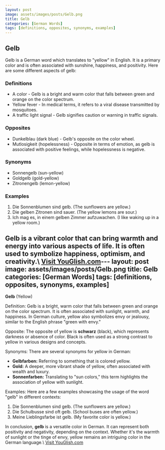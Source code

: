 ```yaml
---
layout: post
image: assets/images/posts/Gelb.png
title: Gelb
categories: [German Words]
tags: [definitions, opposites, synonyms, examples]
---
```


## Gelb

Gelb is a German word which translates to "yellow" in English. It is a primary color and is often associated with sunshine, happiness, and positivity. Here are some different aspects of gelb:

### Definitions
- A color - Gelb is a bright and warm color that falls between green and orange on the color spectrum.
- Yellow fever - In medical terms, it refers to a viral disease transmitted by mosquitoes.
- A traffic light signal - Gelb signifies caution or warning in traffic signals.

### Opposites
- Dunkelblau (dark blue) - Gelb's opposite on the color wheel.
- Mutlosigkeit (hopelessness) - Opposite in terms of emotion, as gelb is associated with positive feelings, while hopelessness is negative.

### Synonyms
- Sonnengelb (sun-yellow)
- Goldgelb (gold-yellow)
- Zitronengelb (lemon-yellow)

### Examples
1. Die Sonnenblumen sind gelb. (The sunflowers are yellow.)
2. Die gelben Zitronen sind sauer. (The yellow lemons are sour.)
3. Ich mag es, in einem gelben Zimmer aufzuwachen. (I like waking up in a yellow room.)

Gelb is a vibrant color that can bring warmth and energy into various aspects of life. It is often used to symbolize happiness, optimism, and creativity.\ <a id="yg-widget-0" class="youglish-widget" data-query="Gelb" data-lang="german" data-components="8412" data-auto-start="0" data-bkg-color="theme_light" data-title="How%20to%20pronounce%20Gelb%20in%20German"  rel="nofollow" href="https://youglish.com">Visit YouGlish.com</a><script async src="https://youglish.com/public/emb/widget.js" charset="utf-8"></script>---
layout: post
image: assets/images/posts/Gelb.png
title: Gelb
categories: [German Words]
tags: [definitions, opposites, synonyms, examples]
---

**Gelb** (Yellow)

Definition:
Gelb is a bright, warm color that falls between green and orange on the color spectrum. It is often associated with sunlight, warmth, and happiness. In German culture, yellow also symbolizes envy or jealousy, similar to the English phrase "green with envy."

Opposite:
The opposite of yellow is **schwarz** (black), which represents darkness or absence of color. Black is often used as a strong contrast to yellow in various designs and concepts.

Synonyms:
There are several synonyms for yellow in German:
- **Gelbfarben:** Referring to something that is colored yellow.
- **Gold:** A deeper, more vibrant shade of yellow, often associated with wealth and luxury.
- **Sonnenfarben:** Translating to "sun colors," this term highlights the association of yellow with sunlight.

Examples:
Here are a few examples showcasing the usage of the word "gelb" in different contexts:

1. Die Sonnenblumen sind gelb. (The sunflowers are yellow.)
2. Die Schulbusse sind oft gelb. (School buses are often yellow.)
3. Meine Lieblingsfarbe ist gelb. (My favorite color is yellow.)

In conclusion, **gelb** is a versatile color in German. It can represent both positivity and negativity, depending on the context. Whether it's the warmth of sunlight or the tinge of envy, yellow remains an intriguing color in the German language.\ <a id="yg-widget-0" class="youglish-widget" data-query="Gelb" data-lang="german" data-components="8412" data-auto-start="0" data-bkg-color="theme_light" data-title="How%20to%20pronounce%20Gelb%20in%20German"  rel="nofollow" href="https://youglish.com">Visit YouGlish.com</a><script async src="https://youglish.com/public/emb/widget.js" charset="utf-8"></script>